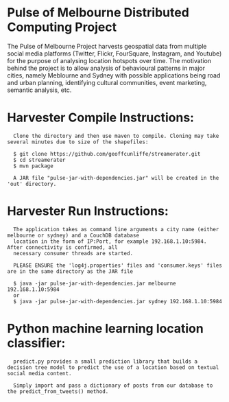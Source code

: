 # Pulse of Melbourne Distributed Computing Project

 The Pulse of Melbourne Project harvests geospatial data from multiple social media platforms (Twitter, Flickr, FourSquare, Instagram, and Youtube) for the purpose of analysing location hotspots over time.  The motivation behind the project is to allow analysis of behavioural patterns in major cities, namely Meblourne and Sydney with possible applications being road and urban planning, identifying cultural communities, event marketing, semantic analysis, etc.
 
 # Harvester Compile Instructions:
 
      Clone the directory and then use maven to compile. Cloning may take several minutes due to size of the shapefiles:

      $ git clone https://github.com/geoffcunliffe/streamerater.git
      $ cd streamerater
      $ mvn package
 
      A JAR file "pulse-jar-with-dependencies.jar" will be created in the 'out' directory.
 
 # Harvester Run Instructions:
 
      The application takes as command line arguments a city name (either melbourne or sydney) and a CouchDB database
      location in the form of IP:Port, for example 192.168.1.10:5984. After connectivity is confirmed, all
      necessary consumer threads are started.
      
      PLEASE ENSURE the 'log4j.properties' files and 'consumer.keys' files are in the same directory as the JAR file
      
      $ java -jar pulse-jar-with-dependencies.jar melbourne 192.168.1.10:5984
      or
      $ java -jar pulse-jar-with-dependencies.jar sydney 192.168.1.10:5984

# Python machine learning location classifier:

      predict.py provides a small prediction library that builds a decision tree model to predict the use of a location based on textual social media content.

      Simply import and pass a dictionary of posts from our database to the predict_from_tweets() method.
      
      
